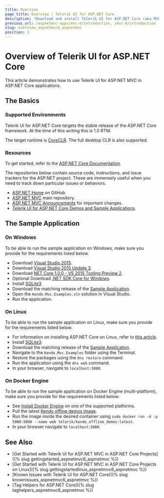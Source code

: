 ```yaml
---
title: Overview
page_title: Overview | Telerik UI for ASP.NET Core
description: "Download and install Telerik UI for ASP.NET Core (aka MVC 6 or ASP.NET Core MVC), and run the sample application."
previous_url: /aspnetmvc-apps/mvc-6/introduction, /mvc-6/introduction
slug: overview_aspnetmvc6_aspnetmvc
position: 1
---
```


# Overview of Telerik UI for ASP.NET Core

This article demonstrates how to use Telerik UI for ASP.NET MVC in ASP.NET Core applications.

## The Basics

### Supported Environments

Telerik UI for ASP.NET Core targets the stable release of the ASP.NET Core framework. At the time of this writing this is 1.0 RTM.

The target runtime is [CoreCLR](https://github.com/dotnet/coreclr). The full desktop CLR is also supported.

### Resources

To get started, refer to the [ASP.NET Core Documentation](http://docs.asp.net/en/latest/index.html).

The repositories below contain source code, instructions, and issue trackers for the ASP.NET project. These are immensely useful when you need to track down particular issues or behaviors.

- [ASP.NET Home](https://github.com/aspnet/home) on GitHub.
- [ASP.NET MVC](https://github.com/aspnet/Mvc) main repository.
- [ASP.NET MVC Announcements](https://github.com/aspnet/announcements/) for important changes.
- [Telerik UI for ASP.NET Core Demos and Sample Applications](http://demos.telerik.com/aspnet-core).

## The Sample Application

### On Windows

To be able to run the sample application on Windows, make sure you provide for the requirements listed below.

- Download [Visual Studio 2015](https://www.visualstudio.com/en-us/downloads/download-visual-studio-vs.aspx).
- Download [Visual Studio 2015 Update 3](https://www.visualstudio.com/en-us/news/releasenotes/vs2015-update3-vs).
- Download [NET Core 1.0.0 - VS 2015 Tooling Preview 2](https://www.microsoft.com/net/core#windows).
- Optional Download [.NET SDK Core for Windows](https://www.microsoft.com/net/core#windows).
- Install [SQLite3](http://mislav.net/rails/install-sqlite3/).
- Download the matching release of the [Sample Application](https://github.com/telerik/ui-for-aspnet-mvc-6-demos/releases).
- Open the `Kendo.Mvc.Examples.sln` solution in Visual Studio.
- Run the application.

### On Linux

To be able to run the sample application on Linux, make sure you provide for the requirements listed below.

- For information on installing ASP.NET Core on Linux, refer to [this article](http://docs.asp.net/en/latest/getting-started/installing-on-linux.html).
- Install [SQLite3](http://mislav.net/rails/install-sqlite3/).
- Download the matching release of the [Sample Application](https://github.com/telerik/ui-for-aspnet-mvc-6-demos/releases).
- Navigate to the `Kendo.Mvc.Examples` folder using the Terminal.
- Restore the packages using the `dnu restore` command.
- Run the application using the `dnx web` command.
- In your browser, navigate to `localhost:5000`.

### On Docker Engine

To be able to run the sample application on Docker Engine (multi-platform), make sure you provide for the requirements listed below.

- See [Install Docker Engine](https://docs.docker.com/engine/installation/) on one of the supported platforms.
- Pull the latest [Kendo offline demos image](https://hub.docker.com/r/telerik/kendo_offline_demos/).
- Run the image inside the desired container using `sudo docker run -d -p 5000:5000 --name web telerik/kendo_offline_demos:latest`.
- In your browser navigate to `localhost:5000`.

## See Also

* [Get Started with Telerik UI for ASP.NET MVC in ASP.NET Core Projects]({% slug gettingstarted_aspnetmvc6_aspnetmvc %})
* [Get Started with Telerik UI for ASP.NET MVC in ASP.NET Core Projects on Linux]({% slug gettingstartedlinux_aspnetmvc6_aspnetmvc %})
* [Known Issues with Telerik UI for ASP.NET Core]({% slug knownissues_aspnetmvc6_aspnetmvc %})
* [Tag Helpers for ASP.NET Core]({% slug taghelpers_aspnetmvc6_aspnetmvc %})
